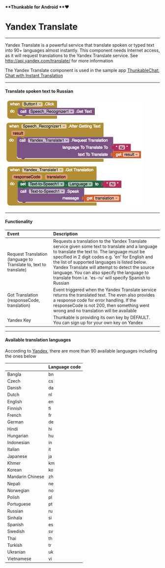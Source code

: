 #### **Thunkable for Android **❤

# Yandex Translate

---

Yandex Translate is a powerful service that translate spoken or typed text into 90+ languages almost instantly. This component needs Internet access, as it will request translations to the Yandex Translate service. See http://api.yandex.com/translate/ for more information

The Yandex Translate component is used in the sample app [ThunkableChat: Chat with Instant Translation](https://www.gitbook.com/book/albertching/thunkable-docs/edit#)

---

#### Translate spoken text to Russian

![](/assets/yandex-translate-blocks.png)

---

#### Functionality

| Event | Description |
| :--- | :--- |
| Request Translation \(language to Translate to, text to translate\) | Requests a translation to the Yandex Translate service given some text to translate and a language to translate the text to. The language must be specified in 2 digit codes e.g. 'en' for English and the list of supported languages is listed below. Yandex Translate will attempt to detect the source language. You can also specify the language to translate from i.e. 'es-ru' will specify Spanish to Russian |
| Got Translation \(responseCode, translation\) | Event triggered when the Yandex Translate service returns the translated text. The even also provides a response code for error handling. If the responseCode is not 200, then something went wrong and no translation will be available |
| Yandex Key | Thunkable is providing its own key by DEFAULT. You can sign up for your own key on Yandex |

---

#### Available translation languages

According to [Yandex](https://tech.yandex.com/translate/doc/dg/concepts/api-overview-docpage/#languages), there are more than 90 available languages including the ones below

|  | Language code |
| :--- | :--- |
| Bangla | bn |
| Czech | cs |
| Danish | da |
| Dutch | nl |
| English | en |
| Finnish | fi |
| French | fr |
| German | de |
| Hindi | hi |
| Hungarian | hu |
| Indonesian | in |
| Italian | it |
| Japanese | ja |
| Khmer | km |
| Korean | ko |
| Mandarin Chinese | zh |
| Nepali | ne |
| Norwegian | no |
| Polish | pl |
| Portuguese | pt |
| Russian | ru |
| Sinhala | si |
| Spanish | es |
| Swedish | sv |
| Thai | th |
| Turkish | tr |
| Ukranian | uk |
| Vietnamese | vi |

#### 



